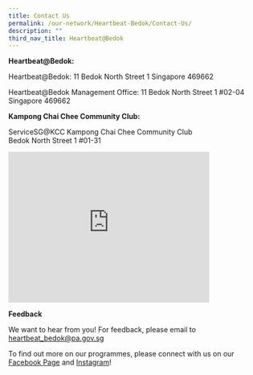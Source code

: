 ```yaml
---
title: Contact Us
permalink: /our-network/Heartbeat-Bedok/Contact-Us/
description: ""
third_nav_title: Heartbeat@Bedok
---
```

**Heartbeat@Bedok:**<br>
   
Heartbeat@Bedok: 11 Bedok North Street 1 Singapore 469662

Heartbeat@Bedok Management Office: 11 Bedok North Street 1 #02-04 Singapore 469662

**Kampong Chai Chee Community Club:**<br>
   

ServiceSG@KCC  Kampong Chai Chee Community Club<br>
Bedok North Street 1 #01-31

<iframe src="https://www.google.com/maps/embed?pb=!1m18!1m12!1m3!1d3988.7480815123836!2d103.9300606153311!3d1.3271228620163213!2m3!1f0!2f0!3f0!3m2!1i1024!2i768!4f13.1!3m3!1m2!1s0x31da22b5431318d7%3A0x5f4287d876e4b0a8!2sHeartbeat%40Bedok%20ActiveSG%20Swimming%20Complex!5e0!3m2!1sen!2ssg!4v1656563677978!5m2!1sen!2ssg" width="400" height="300" style="border:0;" allowfullscreen="" loading="lazy" ></iframe>

**Feedback**
   

We want to hear from you! For feedback, please email to [heartbeat\_bedok@pa.gov.sg](mailto:heartbeat_bedok@pa.gov.sg)

 

To find out more on our programmes, please connect with us on our [Facebook Page](https://m.facebook.com/heartbeatbedok) and [Instagram](https://instagram.com/heartbeat_bedok?igshid=YmMyMTA2M2Y=)!